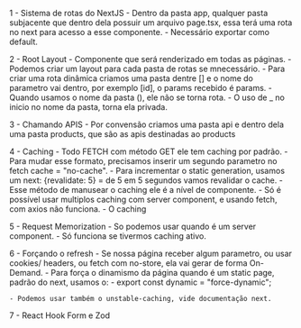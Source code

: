 1 - Sistema de rotas do NextJS
    - Dentro da pasta app, qualquer pasta subjacente que dentro dela possuir um arquivo page.tsx, essa terá uma rota no next para acesso a esse componente.
    - Necessário exportar como default.

2 - Root Layout
    - Componente que será renderizado em todas as páginas.
    - Podemos criar um layout para cada pasta de rotas se mnecessário.
    - Para criar uma rota dinâmica criamos uma pasta dentre [] e o nome do parametro vai dentro, por exemplo [id], o params recebido é params.
    - Quando usamos o nome da pasta (), ele não se torna rota.
    - O uso de _ no inicio no nome da pasta, torna ela privada.

3 - Chamando APIS
    - Por convensão criamos uma pasta api e dentro dela uma pasta products, que são as apis destinadas ao products

4 - Caching
    - Todo FETCH com método GET ele tem caching por padrão.
    - Para mudar esse formato, precisamos inserir um segundo parametro no fetch cache = "no-cache".
    - Para incrementar o static generation, usamos um next: {revalidate: 5} = de 5 em 5 segundos vamos revalidar o cache.
    - Esse método de manusear o caching ele é a nível de componente.
    - Só é possível usar multiplos caching com server component, e usando fetch, com axios não funciona.
    - O caching

5 - Request Memorization
    - So podemos usar quando é um server component.
    - Só funciona se tivermos caching ativo.

6 - Forçando o refresh
    - Se nossa página receber algum parametro, ou usar cookies/ headers, ou fetch com no-store, ela vai gerar de forma On-Demand.
    - Para força o dinamismo da página quando é um static page, padrão do next, usamos o:
      - export const dynamic = "force-dynamic";

    - Podemos usar também o unstable-caching, vide documentação next.

7 - React Hook Form e Zod